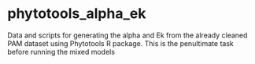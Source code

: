 # phytotools_alpha_ek
Data and scripts for generating the alpha and Ek from the already cleaned PAM dataset using Phytotools R package. 
This is the penultimate task before running the mixed models
